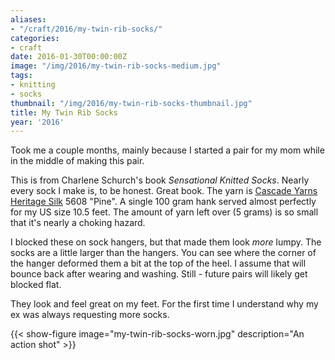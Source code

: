 ```yaml
---
aliases:
- "/craft/2016/my-twin-rib-socks/"
categories:
- craft
date: 2016-01-30T00:00:00Z
image: "/img/2016/my-twin-rib-socks-medium.jpg"
tags:
- knitting
- socks
thumbnail: "/img/2016/my-twin-rib-socks-thumbnail.jpg"
title: My Twin Rib Socks
year: '2016'
---
```

Took me a couple months, mainly because I started a pair for my mom while
in the middle of making this pair.
<!--more-->

This is from Charlene Schurch's book _Sensational Knitted Socks_. Nearly
every sock I make is, to be honest. Great book. The yarn is [Cascade Yarns
Heritage Silk][] 5608 "Pine". A single 100 gram hank served almost perfectly for
my US size 10.5 feet. The amount of yarn left over (5 grams) is so small
that it's nearly a choking hazard.

[Cascade Yarns Heritage Silk]: http://www.cascadeyarns.com/cascade-HeritageSilk.htm

I blocked these on sock hangers, but that made them look *more* lumpy. The
socks are a little larger than the hangers. You can see where the corner of
the hanger deformed them a bit at the top of the heel. I assume that will
bounce back after wearing and washing. Still - future pairs will likely get
blocked flat.

They look and feel great on my feet. For the first time I understand why
my ex was always requesting more socks.

{{< show-figure image="my-twin-rib-socks-worn.jpg" description="An action shot" >}}
